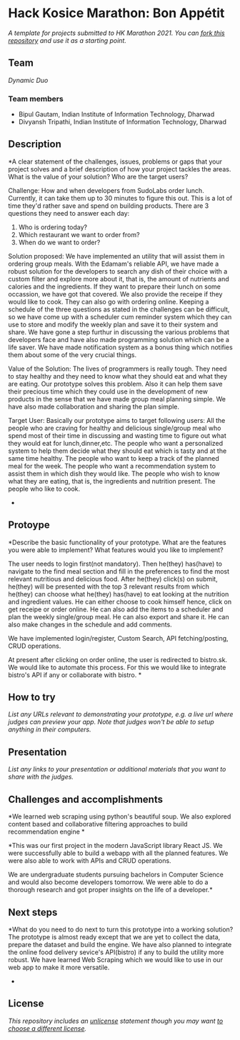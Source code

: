 # Hack Kosice Marathon: Bon Appétit

*A template for projects submitted to HK Marathon 2021. You can [fork this repository](https://docs.github.com/en/github/getting-started-with-github/fork-a-repo) and use it as a starting point.*

## Team

*Dynamic Duo*

### Team members

- Bipul Gautam, Indian Institute of Information Technology, Dharwad
- Divyansh Tripathi, Indian Institute of Information Technology, Dharwad

## Description

*A clear statement of the challenges, issues, problems or gaps that your project solves and a brief description of how your project tackles the areas. What is the value of your solution? Who are the target users?

Challenge: How and when developers from SudoLabs order lunch. Currently, it can take them up to 30 minutes to figure this out. This is a lot of time they'd rather save and spend on building products.
There are 3 questions they need to answer each day:
1. Who is ordering today?
2. Which restaurant we want to order from?
3. When do we want to order?

Solution proposed:
We have implemented an utility that will assist them in ordering group meals. With the Edamam's reliable API, we have made a robust solution for the developers to search any dish of their choice with a custom filter and explore more about it, that is, the amount of nutrients and calories and the ingredients. If they want to prepare their lunch on some occassion, we have got that covered. We also provide the receipe if they would like to cook. They can also go with ordering online. 
Keeping a schedule of the three questions as stated in the challenges can be difficult, so we have come up with a scheduler cum reminder system which they can use to store and modify the weekly plan and save it to their system and share. We have gone a  step furthur in discussing the various problems that developers face and have also made programming solution which can be a life saver. We have made notification system as a bonus thing which notifies them about some of the very crucial things. 

Value of the Solution:
The lives of programmers is really tough. They need to stay healthy and they need to know what they should eat and what they are eating. Our prototype solves this problem. Also it can help them save their precious time which they could use in the development of new products in the sense that we have made group meal planning simple. We have also made collaboration and sharing the plan simple.

Target User:
 Basically our prototype aims to target following users: All the people who are craving for healthy and delicious single/group meal who spend most of their time in discussing and wasting time to figure out what they would eat for lunch,dinner,etc. The people who want a personalized system to help them decide what they should eat which is tasty and at the same time healthy. The people who want to keep a track of the planned meal for the week. The people who want a recommendation system to assist them in which dish they would like. The people who wish to know what they are eating, that is, the ingredients and nutrition present. The people who like to cook.




*

## Protoype

*Describe the basic functionality of your prototype. What are the features you were able to implement? What features would you like to implement?


The user needs to login first(not mandatory). Then he(they) has(have) to navigate to the find meal section and fill in the preferences to find the most relevant nutritious and delicious food. After he(they) click(s) on submit, he(they) will be presented with the top 3 relevant results from which he(they) can choose what he(they) has(have) to eat looking at the nutrition and ingredient values. He can either choose to cook himself hence, click on get receipe or order online. He can also add the items to a scheduler and plan the weekly single/group meal. He can also export and share it. He can also make changes in the schedule and add comments.

We have implemented login/register, Custom Search, API fetching/posting, CRUD operations.

At present after clicking on order online, the user is redirected to bistro.sk. We would like to automate this process. For this we would like to 
integrate bistro's API if any or collaborate with bistro. 
*

## How to try

*List any URLs relevant to demonstrating your prototype, e.g. a live url where judges can preview your app. Note that judges won't be able to setup anything in their computers.*

## Presentation

*List any links to your presentation or additional materials that you want to share with the judges.*

## Challenges and accomplishments

*We learned web scraping using python's beautiful soup. We also explored content based and collaborative filtering approaches to build recommendation engine *

*This was our first project in the modern JavaScript library React JS. We were successfully able to build a webapp with all the planned features. We were also able to work with APIs and CRUD operations.

We are undergraduate students pursuing bachelors in Computer Science and would also become developers tomorrow. We were able to do a thorough research and got proper insights on the life of a developer.*

## Next steps

*What do you need to do next to turn this prototype into a working solution? 
The prototype is almost ready except that we are yet to collect the data, prepare the dataset and build the engine. We have also planned to integrate the online food delivery sevice's API(bistro) if any to build the utility more robust. We have learned Web Scraping which we would like to use in our web app to make it more versatile.

*

## License

*This repository includes an [unlicense](http://unlicense.org/) statement though you may want [to choose a different license](https://choosealicense.com/).*
